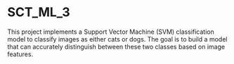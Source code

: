 # SCT_ML_3
This project implements a Support Vector Machine (SVM) classification model to classify images as either cats or dogs. The goal is to build a model that can accurately distinguish between these two classes based on image features.
